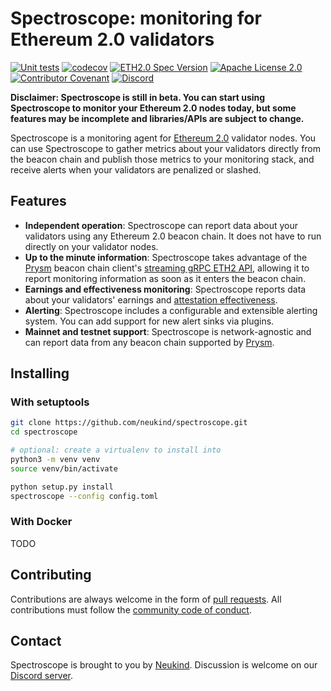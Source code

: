 # Spectroscope: monitoring for Ethereum 2.0 validators

[![Unit tests](https://github.com/neukind/spectroscope/workflows/test/badge.svg?branch=main)](https://github.com/neukind/spectroscope/actions?query=workflow%3Atest)
[![codecov](https://codecov.io/gh/neukind/spectroscope/branch/main/graph/badge.svg?token=XC5H183B2G)](https://codecov.io/gh/neukind/spectroscope)
[![ETH2.0 Spec Version](https://img.shields.io/badge/ETH2.0%20Spec%20Version-v1.0.0-blue.svg)](https://github.com/ethereum/eth2.0-specs/tree/v1.0.0)
[![Apache License 2.0](https://img.shields.io/github/license/neukind/spectroscope)](https://github.com/neukind/spectroscope/blob/main/LICENSE)
[![Contributor Covenant](https://img.shields.io/badge/Contributor%20Covenant-v2.0%20adopted-ff69b4.svg)](CODE_OF_CONDUCT.md)
[![Discord](https://img.shields.io/discord/737753271380475965)](https://discord.gg/x8TDzpPHcK)

**Disclaimer: Spectroscope is still in beta. You can start using Spectroscope to monitor your Ethereum 2.0 nodes today, but some features may be incomplete and libraries/APIs are subject to change.**

Spectroscope is a monitoring agent for [Ethereum 2.0](https://ethereum.org/en/eth2/) validator nodes. You can use Spectroscope to gather metrics about your validators directly from the beacon chain and publish those metrics to your monitoring stack, and receive alerts when your validators are penalized or slashed.

## Features

- **Independent operation**: Spectroscope can report data about your validators using any Ethereum 2.0 beacon chain. It does not have to run directly on your validator nodes.
- **Up to the minute information**: Spectroscope takes advantage of the [Prysm](https://github.com/prysmaticlabs/prysm) beacon chain client's [streaming gRPC ETH2 API](https://github.com/prysmaticlabs/ethereumapis), allowing it to report monitoring information as soon as it enters the beacon chain.
- **Earnings and effectiveness monitoring**: Spectroscope reports data about your validators' earnings and [attestation effectiveness](https://www.attestant.io/posts/defining-attestation-effectiveness/).
- **Alerting**: Spectroscope includes a configurable and extensible alerting system. You can add support for new alert sinks via plugins.
- **Mainnet and testnet support**: Spectroscope is network-agnostic and can report data from any beacon chain supported by [Prysm](https://github.com/prysmaticlabs/prysm).

## Installing

### With setuptools

```bash
git clone https://github.com/neukind/spectroscope.git
cd spectroscope

# optional: create a virtualenv to install into
python3 -m venv venv
source venv/bin/activate

python setup.py install
spectroscope --config config.toml
```

### With Docker

TODO

## Contributing

Contributions are always welcome in the form of [pull requests](https://github.com/neukind/spectroscope/pulls). All contributions must follow the [community code of conduct](CODE_OF_CONDUCT.md).

## Contact

Spectroscope is brought to you by [Neukind](https://www.neukind.com/). Discussion is welcome on our [Discord server](https://discord.gg/x8TDzpPHcK).
